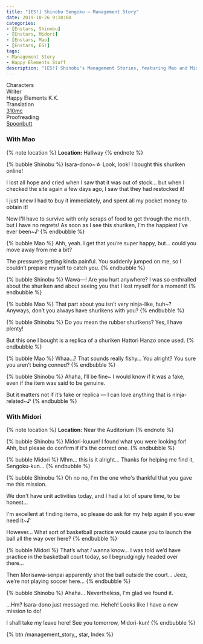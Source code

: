 ```yaml
---
title: "[ES!] Shinobu Sengoku – Management Story"
date: 2019-10-26 9:10:00
categories:
- [Enstars, Shinobu]
- [Enstars, Midori]
- [Enstars, Mao]
- [Enstars, ES!]
tags:
- Management Story
- Happy Elements Staff
description: "[ES!] Shinobu's Management Stories, featuring Mao and Midori."
---
```

<div class="three-wrapper" style="--storyColor:#965e7d;--storyColor-rgb:150,94,125;--storyColor-h:326.8;--storyColor-s: 23%;--storyColor-l:47.8%;">
    <div class="info-area">
        <div class="info">
            <div class="info-item characters">
                <div class="label">
                    Characters
                </div>
                <div class="value">
								<a href="/categories/Enstars/Shinobu" character="Shinobu"></a>
                <a href="/categories/Enstars/Mao" character="Mao"></a>
                <a href="/categories/Enstars/Midori" character="Midori"></a>
                </div>
            </div>
            <div class="info-item one">
                <div class="label">
                    Writer
                </div>
                <div class="value">
                    Happy Elements K.K.
                </div>
            </div>
            <div class="info-item two">
                <div class="label">
                    Translation
                </div>
                <div class="value">
                    <a href="/about">310mc</a>
                </div>
            </div>
            <div class="info-item three">
                <div class="label">
                   Proofreading
                </div>
                <div class="value">
                    <a href="https://twitter.com/spoonbutt">Spoonbutt</a>
                </div>
            </div>
        </div>
    </div>
</div>

<!-- more -->

### With Mao

{% note location %}
**Location:** Hallway
{% endnote %}

{% bubble Shinobu %}
Isara-dono~☆ Look, look! I bought this shuriken online!

I lost all hope and cried when I saw that it was out of stock… but when I checked the site again a few days ago, I saw that they had restocked it!

I just knew I had to buy it immediately, and spent all my pocket money to obtain it!

Now I'll have to survive with only scraps of food to get through the month, but I have no regrets! As soon as I see this shuriken, I’m the happiest I’ve ever been~♪
{% endbubble %}

{% bubble Mao %}
Ahh, yeah. I get that you’re super happy, but… could you move away from me a bit?

The pressure’s getting kinda painful. You suddenly jumped on me, so I couldn’t prepare myself to catch you.
{% endbubble %}

{% bubble Shinobu %}
Wawa—! Are you hurt anywhere? I was so enthralled about the shuriken and about seeing you that I lost myself for a moment!
{% endbubble %}

{% bubble Mao %}
That part about you isn’t very ninja-like, huh~? Anyways, don’t you always have shurikens with you?
{% endbubble %}

{% bubble Shinobu %}
Do you mean the rubber shurikens? Yes, I have plenty!

But this one I bought is a replica of a shuriken Hattori Hanzo once used.
{% endbubble %}

{% bubble Mao %}
Whaa…? That sounds really fishy… You alright? You sure you aren’t being conned?
{% endbubble %}

{% bubble Shinobu %}
Ahaha, I’ll be fine~ I would know if it was a fake, even if the item was said to be genuine.

But it matters not if it’s fake or replica — I can love anything that is ninja-related~♪
{% endbubble %}

### With Midori

{% note location %}
**Location:** Near the Auditorium
{% endnote %}

{% bubble Shinobu %}
Midori-kuuun! I found what you were looking for! Ahh, but please do confirm if it's the correct one.
{% endbubble %}

{% bubble Midori %}
Mhm… this is it alright… Thanks for helping me find it, Sengoku-kun…
{% endbubble %}

{% bubble Shinobu %}
Oh no no, I'm the one who's thankful that you gave me this mission.

We don't have unit activities today, and I had a lot of spare time, to be honest…

I'm excellent at finding items, so please do ask for my help again if you ever need it~♪

However… What sort of basketball practice would cause you to launch the ball all the way over here?
{% endbubble %}

{% bubble Midori %}
That’s what *I* wanna know… I was told we’d have practice in the basketball court today, so I begrudgingly headed over there…

Then Morisawa-senpai apparently shot the ball outside the court… Jeez, we’re not playing soccer here…
{% endbubble %}

{% bubble Shinobu %}
Ahaha… Nevertheless, I'm glad we found it.

…Hm? Isara-dono just messaged me. Heheh! Looks like I have a new mission to do!

I shall take my leave here! See you tomorrow, Midori-kun!
{% endbubble %}

<div toc>{% btn /management_story,, star, Index %}</div>
